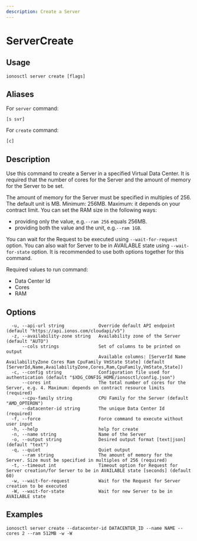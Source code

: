 ```yaml
---
description: Create a Server
---
```


# ServerCreate

## Usage

```text
ionosctl server create [flags]
```

## Aliases

For `server` command:
```text
[s svr]
```

For `create` command:
```text
[c]
```

## Description

Use this command to create a Server in a specified Virtual Data Center. It is required that the number of cores for the Server and the amount of memory for the Server to be set.

The amount of memory for the Server must be specified in multiples of 256. The default unit is MB. Minimum: 256MB. Maximum: it depends on your contract limit. You can set the RAM size in the following ways: 

* providing only the value, e.g.`--ram 256` equals 256MB.
* providing both the value and the unit, e.g.`--ram 1GB`.

You can wait for the Request to be executed using `--wait-for-request` option. You can also wait for Server to be in AVAILABLE state using `--wait-for-state` option. It is recommended to use both options together for this command.

Required values to run command:

* Data Center Id
* Cores
* RAM

## Options

```text
  -u, --api-url string             Override default API endpoint (default "https://api.ionos.com/cloudapi/v5")
  -z, --availability-zone string   Availability zone of the Server (default "AUTO")
      --cols strings               Set of columns to be printed on output 
                                   Available columns: [ServerId Name AvailabilityZone Cores Ram CpuFamily VmState State] (default [ServerId,Name,AvailabilityZone,Cores,Ram,CpuFamily,VmState,State])
  -c, --config string              Configuration file used for authentication (default "$XDG_CONFIG_HOME/ionosctl/config.json")
      --cores int                  The total number of cores for the Server, e.g. 4. Maximum: depends on contract resource limits (required)
      --cpu-family string          CPU Family for the Server (default "AMD_OPTERON")
      --datacenter-id string       The unique Data Center Id (required)
  -f, --force                      Force command to execute without user input
  -h, --help                       help for create
  -n, --name string                Name of the Server
  -o, --output string              Desired output format [text|json] (default "text")
  -q, --quiet                      Quiet output
      --ram string                 The amount of memory for the Server. Size must be specified in multiples of 256 (required)
  -t, --timeout int                Timeout option for Request for Server creation/for Server to be in AVAILABLE state [seconds] (default 60)
  -w, --wait-for-request           Wait for the Request for Server creation to be executed
  -W, --wait-for-state             Wait for new Server to be in AVAILABLE state
```

## Examples

```text
ionosctl server create --datacenter-id DATACENTER_ID --name NAME --cores 2 --ram 512MB -w -W
```

